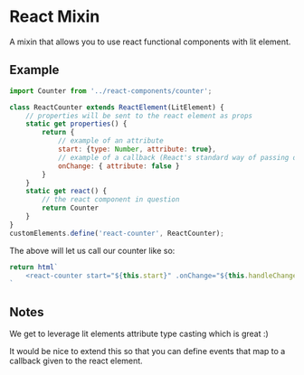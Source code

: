 # React Mixin

A mixin that allows you to use react functional components with lit element.

## Example

``` javascript
import Counter from '../react-components/counter';

class ReactCounter extends ReactElement(LitElement) {
    // properties will be sent to the react element as props
    static get properties() {
        return {
            // example of an attribute
            start: {type: Number, attribute: true},
            // example of a callback (React's standard way of passing data to a parent)
            onChange: { attribute: false }
        }
    }
    static get react() {
        // the react component in question
        return Counter
    }
}
customElements.define('react-counter', ReactCounter);
```

The above will let us call our counter like so:

```javascript
return html`
    <react-counter start="${this.start}" .onChange="${this.handleChange}"></react-counter>
`
```

## Notes

We get to leverage lit elements attribute type casting which is great :)

It would be nice to extend this so that you can define events that map to a callback given to the react element.
